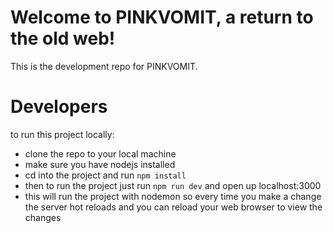 # Welcome to PINKVOMIT, a return to the old web!

This is the development repo for PINKVOMIT.

# Developers

to run this project locally:

* clone the repo to your local machine
* make sure you have nodejs installed
* cd into the project and run `npm install`
* then to run the project just run `npm run dev` and open up localhost:3000
* this will run the project with nodemon so every time you make a change the server hot reloads and you can reload your web browser to view the changes
